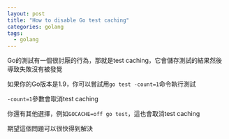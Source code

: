 ```yaml
---
layout: post
title: "How to disable Go test caching"
categories: golang
tags:
  - golang
---
```


Go的測試有一個很討厭的行為，那就是test caching，它會儲存測試的結果然後導致失敗沒有被發覺

如果你的Go版本是1.9，你可以嘗試用`go test -count=1`命令執行測試

`-count=1`參數會取消test caching

你還有其他選擇，例如`GOCACHE=off go test`，這也會取消test caching

期望這個問題可以很快得到解決